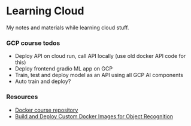 # Learning Cloud

My notes and materials while learning cloud stuff.

### GCP course todos

* Deploy API on cloud run, call API locally (use old docker API code for this)
* Deploy frontend gradio ML app on GCP
* Train, test and deploy model as an API using all GCP AI components
* Auto train and deploy?


### Resources
* [Docker course repository](https://github.com/hasibzunair/learn-docker)
* [Build and Deploy Custom Docker Images for Object Recognition](https://pub.towardsai.net/build-and-deploy-custom-docker-images-for-object-recognition-d0d127b2603b)